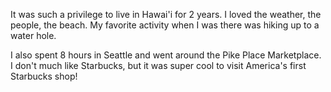 It was such a privilege to live in Hawai'i for 2 years. I loved the weather, the people, the beach. My favorite activity when I was there was hiking up to a water hole.

I also spent 8 hours in Seattle and went around the Pike Place Marketplace. I don't much like Starbucks, but it was super cool to visit America's first Starbucks shop! 
